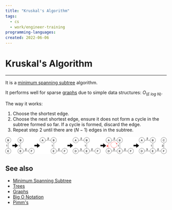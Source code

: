 ```yaml
---
title: "Kruskal's Algorithm"
tags:
  - cs
  - work/engineer-training
programming-languages:
created: 2022-06-06
---
```

# Kruskal's Algorithm
---
It is a [minimum spanning subtree](notes/university/cs2004/minimum-spanning-tree.md) algorithm.

It performs well for sparse [graphs](notes/university/cs2004/graphs.md) due to simple data structures: $O_(E\ log\ N)$.

The way it works:
1. Choose the shortest edge.
2. Choose the next shortest edge, ensure it does not form a cycle in the subtree formed so far. If a cycle is formed, discard the edge.
3. Repeat step 2 until there are $(N-1)$ edges in the subtree.

![kruskals](notes/images/kruskals.png)

## See also
- [Minimum Spanning Subtree](notes/university/cs2004/minimum-spanning-tree.md)
- [Trees](notes/university/cs2004/trees.md)
- [Graphs](notes/university/cs2004/graphs.md)
- [Big O Notation](notes/university/cs2004/big-o-notation.md)
- [Pimm's](notes/general/prims-algorithm.md)

